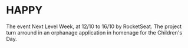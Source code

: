 # HAPPY 
The event Next Level Week, at 12/10 to 16/10 by RocketSeat. The project turn arround in an orphanage application in homenage for the Children's Day.
